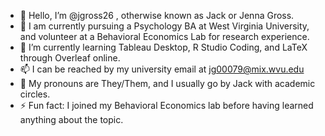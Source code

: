 - 👋 Hello, I’m @jgross26 , otherwise known as Jack or Jenna Gross.
- 🧠 I am currently pursuing a Psychology BA at West Virginia University, and volunteer at a Behavioral Economics Lab for research experience.
- 🌱 I’m currently learning Tableau Desktop, R Studio Coding, and LaTeX through Overleaf online.
- 📫 I can be reached by my university email at jg00079@mix.wvu.edu
- 👤 My pronouns are They/Them, and I usually go by Jack with academic circles.
- ⚡ Fun fact: I joined my Behavioral Economics lab before having learned anything about the topic.

<!---
jgross26/jgross26 is a ✨ special ✨ repository because its `README.md` (this file) appears on your GitHub profile.
You can click the Preview link to take a look at your changes.
--->
